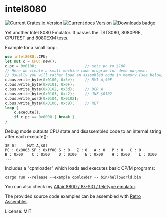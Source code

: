 # intel8080

[![Current Crates.io Version](https://img.shields.io/crates/v/intel8080.svg)](https://crates.io/crates/intel8080)
[![Current docs Version](https://docs.rs/intel8080/badge.svg)](https://docs.rs/intel8080)
[![Downloads badge](https://img.shields.io/crates/d/intel8080.svg)](https://crates.io/crates/intel8080)

Yet another Intel 8080 Emulator. It passes the TST8080, 8080PRE, CPUTEST and 8080EXM tests.

Example for a small loop:
```rust
use intel8080::CPU;
let mut c = CPU::new();
c.pc = 0x0100;                      // sets pc to $100
// Here we create a small machine code program for demo purpose.
// Usually you will rather load an assembled code in memory (see below).
c.bus.write_byte(0x0100, 0x3e);     // MVI A,$0F
c.bus.write_byte(0x0101, 0x0F);
c.bus.write_byte(0x0102, 0x3d);     // DCR A
c.bus.write_byte(0x0103, 0xc2);     // JNZ $0102
c.bus.write_word(0x0104, 0x0102);
c.bus.write_byte(0x0106, 0xc9);     // RET
loop {
    c.execute();
    if c.pc == 0x0000 { break }
}
```

Debug mode outputs CPU state and disassembled code to an internal string after each execute():
```
3E 0f     MVI A,$0f
PC : 0x0003	SP : 0xff00	S : 0	Z : 0	A : 0	P : 0	C : 0
B : 0x00	C : 0x00	D : 0x00	E : 0x00	H : 0x00	L : 0x00 ...
```

Includes a "cpmloader" which loads and executes basic CP/M programs:

```
cargo run --release --example cpmloader -- bin/helloworld.bin
```

You can also check my [Altair 8800 / 88-SIO / teletype emulator](https://crates.io/crates/teletype).

The provided source code examples can be assembled with [Retro Assembler](https://enginedesigns.net/retroassembler/).


License: MIT
